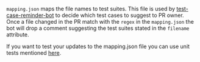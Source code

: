 `mapping.json` maps the file names to test suites. This file is used by [test-case-reminder-bot](https://github.com/wordpress-mobile/test-case-reminder-bot) to decide which test cases to suggest to PR owner. Once a file changed in the PR match with the `regex` in the `mapping.json` the bot will drop a comment suggesting the test suites stated in the `filename` attribute.

If you want to test your updates to the mapping.json file you can use unit tests mentioned [here](https://github.com/wordpress-mobile/test-case-reminder-bot#unit-tests).
